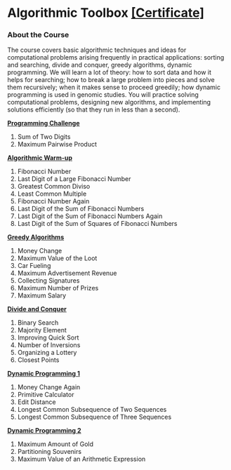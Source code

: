 # Algorithmic Toolbox [[Certificate]](https://www.coursera.org/account/accomplishments/certificate/EKCH5WXEZJZJ)
### About the Course
The course covers basic algorithmic techniques and ideas for computational problems arising frequently in practical applications: sorting and searching, divide and conquer, greedy algorithms, dynamic programming. We will learn a lot of theory: how to sort data and how it helps for searching; how to break a large problem into pieces and solve them recursively; when it makes sense to proceed greedily; how dynamic programming is used in genomic studies. You will practice solving computational problems, designing new algorithms, and implementing solutions efficiently (so that they run in less than a second).

**[Programming Challenge](https://github.com/lululucii/Algorithmic-Toolbox-UCSD/tree/main/Week%201)**
  1. Sum of Two Digits
  2. Maximum Pairwise Product
 
**[Algorithmic Warm-up](https://github.com/lululucii/Algorithmic-Toolbox-UCSD/tree/main/Week%202)**
  1. Fibonacci Number
  2. Last Digit of a Large Fibonacci Number
  3. Greatest Common Diviso
  4. Least Common Multiple
  5. Fibonacci Number Again
  6. Last Digit of the Sum of Fibonacci Numbers
  7. Last Digit of the Sum of Fibonacci Numbers Again
  8. Last Digit of the Sum of Squares of Fibonacci Numbers

**[Greedy Algorithms](https://github.com/lululucii/Algorithmic-Toolbox-UCSD/tree/main/Week%203)**
  1. Money Change
  2. Maximum Value of the Loot
  3. Car Fueling
  4. Maximum Advertisement Revenue
  5. Collecting Signatures
  6. Maximum Number of Prizes
  7. Maximum Salary

**[Divide and Conquer](https://github.com/lululucii/Algorithmic-Toolbox-UCSD/tree/main/Week%204)**
  1. Binary Search
  2. Majority Element
  3. Improving Quick Sort
  4. Number of Inversions
  5. Organizing a Lottery
  6. Closest Points

**[Dynamic Programming 1](https://github.com/lululucii/Algorithmic-Toolbox-UCSD/tree/main/Week%205)**
  1. Money Change Again
  2. Primitive Calculator
  3. Edit Distance
  4. Longest Common Subsequence of Two Sequences
  5. Longest Common Subsequence of Three Sequences

**[Dynamic Programming 2](https://github.com/lululucii/Algorithmic-Toolbox-UCSD/tree/main/Week%206)**
  1. Maximum Amount of Gold
  2. Partitioning Souvenirs
  3. Maximum Value of an Arithmetic Expression
